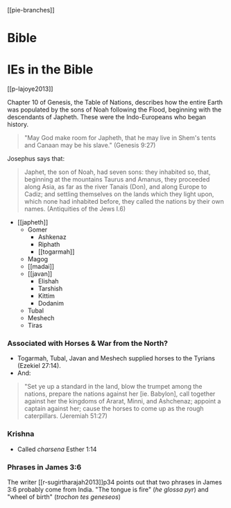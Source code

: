 [[pie-branches]]
# Bible

# IEs in the Bible
[[p-lajoye2013]]

Chapter 10 of Genesis, the Table of Nations, describes how the entire Earth was populated by the sons of Noah following the Flood, beginning with the descendants of Japheth. These were the Indo-Europeans who began history.

> "May God make room for Japheth, that he may live in Shem's tents and Canaan may be his slave." (Genesis 9:27)

Josephus says that:
> Japhet, the son of Noah, had seven sons: they inhabited so, that, beginning at the mountains Taurus and Amanus, they proceeded along Asia, as far as the river Tanais (Don), and along Europe to Cadiz; and settling themselves on the lands which they light upon, which none had inhabited before, they called the nations by their own names. (Antiquities of the Jews I.6)
- [[japheth]]
	- Gomer
		- Ashkenaz
		- Riphath
		- [[togarmah]]
	- Magog
	- [[madai]]
	- [[javan]]
		- Elishah
		- Tarshish
		- Kittim
		- Dodanim
	- Tubal
	- Meshech
	- Tiras

### Associated with Horses & War from the North?
- Togarmah, Tubal, Javan and Meshech supplied horses to the Tyrians (Ezekiel 27:14).
- And:
> "Set ye up a standard in the land, blow the trumpet among the nations, prepare the nations against her [ie. Babylon], call together against her the kingdoms of Ararat, Minni, and Ashchenaz; appoint a captain against her; cause the horses to come up as the rough caterpillars. (Jeremiah 51:27)


### Krishna
- Called *charsena* Esther 1:14

### Phrases in James 3:6
The writer [[r-sugirtharajah2013]]p34 points out that two phrases in James 3:6 probably come from India. "The tongue is fire" (*he glossa pyr*) and "wheel of birth" (*trochon tes geneseos*)